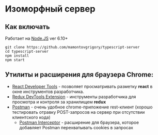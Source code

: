 # Изоморфный сервер

## Как включать

Работает на [Node.JS](https://nodejs.org/en/) ver 6.10+

    git clone https://github.com/mamontovgrigory/typescript-server
	cd typescript-server
	npm install
	npm start

## Утилиты и расширения для браузера Chrome:
* [React Developer Tools](https://chrome.google.com/webstore/detail/react-developer-tools/fmkadmapgofadopljbjfkapdkoienihi) - позволяет просматривать разметку **react** в окне инструментов разработчика.
* [Redux DevTools Extension](https://chrome.google.com/webstore/detail/redux-devtools/lmhkpmbekcpmknklioeibfkpmmfibljd) - инструменты разработчика для просмотра и контроля за хранилищем **redux**
* [Postman](https://chrome.google.com/webstore/detail/postman/fhbjgbiflinjbdggehcddcbncdddomop) - очень удобное chrome-приложение rest-клиент (хорошо тестировать отравку POST-запросов на сервер при отсутствии клиентского кода)
  * [Postman Interceptor](https://chrome.google.com/webstore/detail/postman-interceptor/aicmkgpgakddgnaphhhpliifpcfhicfo) - расширение для браузера, которое добавляет Postman перехватывать cookies в запросах 